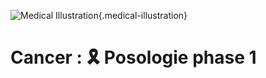 ![Medical Illustration](https://images.unsplash.com/photo-1579165466741-7f35e4755660?auto=format&fit=crop&w=1200){.medical-illustration}

<SocialActions />

# Cancer : 🎗 Posologie phase 1
